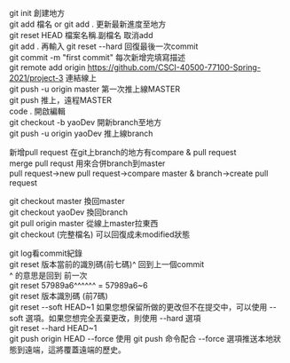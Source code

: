 git init 創建地方  
git add 檔名 or git add . 更新最新進度至地方  
git reset HEAD 檔案名稱.副檔名 取消add  
git add . 再輸入 git reset --hard 回復最後一次commit  
git commit -m "first commit" 每次新增完填寫描述  
git remote add origin https://github.com/CSCI-40500-77100-Spring-2021/project-3 連結線上  
git push -u origin master  第一次推上線MASTER   
git push 推上，遠程MASTER  
code . 開啟編輯  
git checkout -b yaoDev 開新branch至地方  
git push -u origin yaoDev 推上線branch  

新增pull request 在git上branch的地方有compare & pull request  
merge pull requst 用來合併branch到master  
pull request->new pull request->compare master & branch->create pull request  

git checkout master 換回master  
git checkout yaoDev 換回branch  
git pull origin master 從線上master拉東西  
git checkout (完整檔名) 可以回復成未modified狀態  

git log看commit紀錄  
git reset 版本當前的識別碼(前七碼)^ 回到上一個commit  
^ 的意思是回到 前一次  
git reset 57989a6^^^^^^  =  57989a6~6   
git reset 版本識別碼 (前7碼)    
git reset --soft HEAD\~1 如果您想保留所做的更改但不在提交中，可以使用 --soft 選項。如果您想完全丟棄更改，則使用 --hard 選項  
git reset --hard HEAD\~1  
git push origin HEAD --force 使用 git push 命令配合 --force 選項推送本地狀態到遠端，這將覆蓋遠端的歷史。


